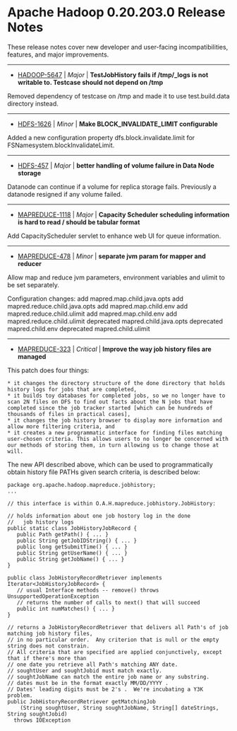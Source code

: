 # Apache Hadoop  0.20.203.0 Release Notes

These release notes cover new developer and user-facing incompatibilities, features, and major improvements.


---

* [HADOOP-5647](https://issues.apache.org/jira/browse/HADOOP-5647) | *Major* | **TestJobHistory fails if /tmp/\_logs is not writable to. Testcase should not depend on /tmp**

Removed dependency of testcase on /tmp and made it to use test.build.data directory instead.


---

* [HDFS-1626](https://issues.apache.org/jira/browse/HDFS-1626) | *Minor* | **Make BLOCK\_INVALIDATE\_LIMIT configurable**

Added a new configuration property dfs.block.invalidate.limit for FSNamesystem.blockInvalidateLimit.


---

* [HDFS-457](https://issues.apache.org/jira/browse/HDFS-457) | *Major* | **better handling of volume failure in Data Node storage**

Datanode can continue if a volume for replica storage fails. Previously a datanode resigned if any volume failed.


---

* [MAPREDUCE-1118](https://issues.apache.org/jira/browse/MAPREDUCE-1118) | *Major* | **Capacity Scheduler scheduling information is hard to read / should be tabular format**

Add CapacityScheduler servlet to enhance web UI for queue information.


---

* [MAPREDUCE-478](https://issues.apache.org/jira/browse/MAPREDUCE-478) | *Minor* | **separate jvm param for mapper and reducer**

Allow map and reduce jvm parameters, environment variables and ulimit to be set separately.

Configuration changes:
      add mapred.map.child.java.opts
      add mapred.reduce.child.java.opts
      add mapred.map.child.env
      add mapred.reduce.child.ulimit
      add mapred.map.child.env
      add mapred.reduce.child.ulimit
      deprecated mapred.child.java.opts
      deprecated mapred.child.env
      deprecated mapred.child.ulimit


---

* [MAPREDUCE-323](https://issues.apache.org/jira/browse/MAPREDUCE-323) | *Critical* | **Improve the way job history files are managed**

This patch does four things:

    * it changes the directory structure of the done directory that holds history logs for jobs that are completed,
    * it builds toy databases for completed jobs, so we no longer have to scan 2N files on DFS to find out facts about the N jobs that have completed since the job tracker started [which can be hundreds of thousands of files in practical cases],
    * it changes the job history browser to display more information and allow more filtering criteria, and
    * it creates a new programmatic interface for finding files matching user-chosen criteria. This allows users to no longer be concerned with our methods of storing them, in turn allowing us to change those at will.

The new API described above, which can be used to programmatically obtain history file PATHs given search criteria, is described below:

    package org.apache.hadoop.mapreduce.jobhistory;
    ...

    // this interface is within O.A.H.mapreduce.jobhistory.JobHistory:

    // holds information about one job hostory log in the done 
    //   job history logs
    public static class JobHistoryJobRecord {
       public Path getPath() { ... }
       public String getJobIDString() { ... }
       public long getSubmitTime() { ... }
       public String getUserName() { ... }
       public String getJobName() { ... }
    }

    public class JobHistoryRecordRetriever implements Iterator<JobHistoryJobRecord> {
       // usual Interface methods -- remove() throws UnsupportedOperationException
       // returns the number of calls to next() that will succeed
       public int numMatches() { ... }
    }

    // returns a JobHistoryRecordRetriever that delivers all Path's of job matching job history files,
    // in no particular order.  Any criterion that is null or the empty string does not constrain.
    // All criteria that are specified are applied conjunctively, except that if there's more than
    // one date you retrieve all Path's matching ANY date.
    // soughtUser and soughtJobid must match exactly.
    // soughtJobName can match the entire job name or any substring.
    // dates must be in the format exactly MM/DD/YYYY .  
    // Dates' leading digits must be 2's .  We're incubating a Y3K problem.
    public JobHistoryRecordRetriever getMatchingJob
        (String soughtUser, String soughtJobName, String[] dateStrings, String soughtJobid)
      throws IOException



